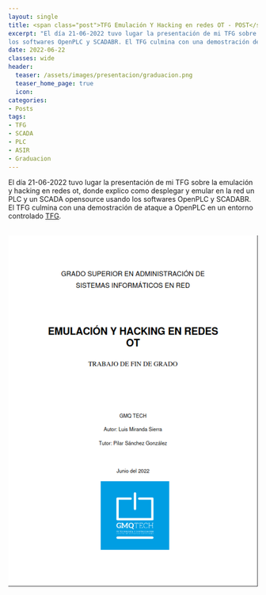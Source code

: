 ```yaml
---
layout: single
title: <span class="post">TFG Emulación Y Hacking en redes OT - POST</span>
excerpt: "El día 21-06-2022 tuvo lugar la presentación de mi TFG sobre la emulación y hacking en redes ot, donde explico como desplegar y emular en la red un PLC y un SCADA opensource usando
los softwares OpenPLC y SCADABR. El TFG culmina con una demostración de ataque a OpenPLC en un entorno controlado"
date: 2022-06-22
classes: wide
header:
  teaser: /assets/images/presentacion/graduacion.png
  teaser_home_page: true
  icon:
categories:
- Posts
tags:
- TFG
- SCADA
- PLC
- ASIR
- Graduacion
---
```


El día 21-06-2022 tuvo lugar la presentación de mi TFG sobre la emulación y hacking en redes ot, donde explico como desplegar y emular en la red un PLC y un SCADA opensource usando
los softwares OpenPLC y SCADABR. El TFG culmina con una demostración de ataque a OpenPLC en un entorno controlado <a href="../../assets/archivos/TFG_Final.pdf" target="_blank">TFG</a>.
<br>
<br>
<p style="text-align:center;"><img src="../assets/images/Portada_TFG.png"></p> 
